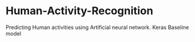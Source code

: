 # Human-Activity-Recognition
Predicting Human activities using  Artificial neural network.
Keras Baseline model
